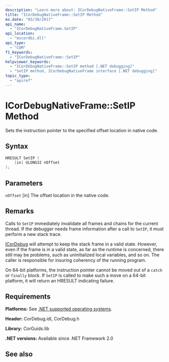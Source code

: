 ```yaml
---
description: "Learn more about: ICorDebugNativeFrame::SetIP Method"
title: "ICorDebugNativeFrame::SetIP Method"
ms.date: "03/30/2017"
api_name:
  - "ICorDebugNativeFrame.SetIP"
api_location:
  - "mscordbi.dll"
api_type:
  - "COM"
f1_keywords:
  - "ICorDebugNativeFrame::SetIP"
helpviewer_keywords:
  - "ICorDebugNativeFrame::SetIP method [.NET debugging]"
  - "SetIP method, ICorDebugNativeFrame interface [.NET debugging]"
topic_type:
  - "apiref"
---
```

# ICorDebugNativeFrame::SetIP Method

Sets the instruction pointer to the specified offset location in native code.

## Syntax

```cpp
HRESULT SetIP (
    [in] ULONG32 nOffset
);
```

## Parameters

 `nOffset`
 [in] The offset location in the native code.

## Remarks

Calls to `SetIP` immediately invalidate all frames and chains for the current thread. If the debugger needs frame information after a call to `SetIP`, it must perform a new stack trace.

 [ICorDebug](icordebug-interface.md) will attempt to keep the stack frame in a valid state. However, even if the frame is in a valid state, as far as the runtime is concerned, there still may be problems, such as uninitialized local variables, and so on. The caller is responsible for insuring coherency of the running program.

On 64-bit platforms, the instruction pointer cannot be moved out of a `catch` or `finally` block. If `SetIP` is called to make such a move on a 64-bit platform, it will return an HRESULT indicating failure.

## Requirements

 **Platforms:** See [.NET supported operating systems](https://github.com/dotnet/core/blob/main/os-lifecycle-policy.md).

 **Header:** CorDebug.idl, CorDebug.h

 **Library:** CorGuids.lib

 **.NET versions:** Available since .NET Framework 2.0

## See also
